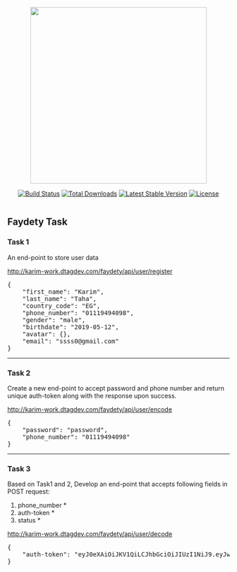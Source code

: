 <p align="center">
<img src="https://res.cloudinary.com/dtfbvvkyp/image/upload/v1566331377/laravel-logolockup-cmyk-red.svg" width="400">
</p>

<p align="center">
<a href="https://travis-ci.org/laravel/framework"><img src="https://travis-ci.org/laravel/framework.svg" alt="Build Status"></a>
<a href="https://packagist.org/packages/laravel/framework"><img src="https://poser.pugx.org/laravel/framework/d/total.svg" alt="Total Downloads"></a>
<a href="https://packagist.org/packages/laravel/framework"><img src="https://poser.pugx.org/laravel/framework/v/stable.svg" alt="Latest Stable Version"></a>
<a href="https://packagist.org/packages/laravel/framework"><img src="https://poser.pugx.org/laravel/framework/license.svg" alt="License"></a>
</p>


<p>
<img src="http://www.faydety.com/img/logo.png" alt="">
</p>

## Faydety Task

<h3>Task 1</h3>
<p>An end-point to store user data</p>

<a href="http://karim-work.dtagdev.com/faydety/api/user/register">http://karim-work.dtagdev.com/faydety/api/user/register</a>

<pre>
{
    "first_name": "Karim",
    "last_name": "Taha",
    "country_code": "EG",
    "phone_number": "01119494098",
    "gender": "male",
    "birthdate": "2019-05-12",
    "avatar": {},
    "email": "ssss0@gmail.com"
}
</pre> 

<hr>

<h3>Task 2</h3>
<p>Create a new end-point to accept password and phone number and
   return unique auth-token along with the response upon success.</p>

<a href="http://karim-work.dtagdev.com/faydety/api/user/encode">http://karim-work.dtagdev.com/faydety/api/user/encode</a>

<pre>
{
    "password": "password",
    "phone_number": "01119494098"
}
</pre>

<hr>

<h3>Task 3</h3>
<p>
Based on Task1 and 2, Develop an end-point that accepts following fields in POST request:

1) phone_number *
2) auth-token *
3) status *
</p>

<a href="http://karim-work.dtagdev.com/faydety/api/user/decode">http://karim-work.dtagdev.com/faydety/api/user/decode</a>

<pre>
{
    "auth-token": "eyJ0eXAiOiJKV1QiLCJhbGciOiJIUzI1NiJ9.eyJwYXNzd29yZCI6InBhc3N3b3JkIiwicGhvbmVfbnVtYmVyIjoiMDExMTk0OTQwOTgifQ.PQB1w5YvlQ73vYo4se96CVcyDB4q_I7Okl0dsZQUvvI",
}
</pre>
